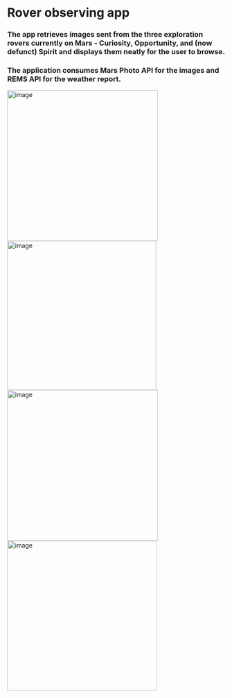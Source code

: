 # Rover observing app

### The app retrieves images sent from the three exploration rovers currently on Mars - Curiosity, Opportunity, and (now defunct) Spirit and displays them neatly for the user to browse.

### The application consumes Mars Photo API for the images and REMS API for the weather report.

<img width="348" alt="image" src="https://user-images.githubusercontent.com/51836476/198378233-6d5b34db-3384-4218-96c6-fdcd4a0c117b.png"> <img width="344" alt="image" src="https://user-images.githubusercontent.com/51836476/198378377-bdada56f-9436-46d9-aa40-15b6923ca9f6.png">
<img width="348" alt="image" src="https://user-images.githubusercontent.com/51836476/198378750-ad83c7b5-df65-4306-b7a1-3fdc61c0ee67.png"> <img width="346" alt="image" src="https://user-images.githubusercontent.com/51836476/198378597-07086ca0-87fb-4de8-95dc-31a27a8c54b6.png">
